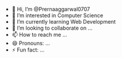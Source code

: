 - 👋 Hi, I’m @Prernaaggarwal0707
- 👀 I’m interested in Computer Science
- 🌱 I’m currently learning Web Development
- 💞️ I’m looking to collaborate on ...
- 📫 How to reach me ...
- 😄 Pronouns: ...
- ⚡ Fun fact: ...

<!---
Prernaaggarwal0707/Prernaaggarwal0707 is a ✨ special ✨ repository because its `README.md` (this file) appears on your GitHub profile.
You can click the Preview link to take a look at your changes.
--->
